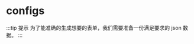 # configs

:::tip 提示
为了能准确的生成想要的表单，我们需要准备一份满足要求的 json 数据。
:::

<preview path="../../vue-block/w-schema-form/configs.vue"  title="configs" description="configs"></preview>
